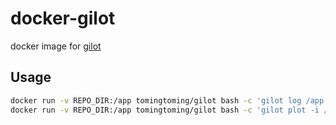 # docker-gilot
docker image for [gilot](https://github.com/hirokidaichi/gilot)

## Usage
```bash
docker run -v REPO_DIR:/app tomingtoming/gilot bash -c 'gilot log /app > /app/repo.csv'
docker run -v REPO_DIR:/app tomingtoming/gilot bash -c 'gilot plot -i /app/repo.csv -o /app/repo.png'
```
